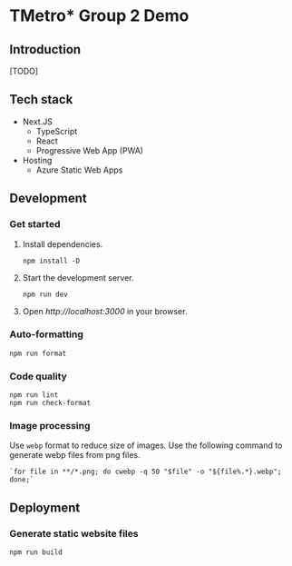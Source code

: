 # TMetro* Group 2 Demo

## Introduction

[TODO]

## Tech stack

* Next.JS
    * TypeScript
    * React
    * Progressive Web App (PWA)
* Hosting
    * Azure Static Web Apps

## Development

### Get started

1. Install dependencies.

    ```shell
    npm install -D
    ```

2. Start the development server.

    ```shell
    npm run dev
    ```

3. Open *http://localhost:3000* in your browser.

### Auto-formatting

```shell
npm run format
```

### Code quality

```shell
npm run lint
npm run check-format
```

### Image processing

Use `webp` format to reduce size of images. Use the following command to generate webp files from png files.

```shell
`for file in **/*.png; do cwebp -q 50 "$file" -o "${file%.*}.webp"; done;`
```

## Deployment

### Generate static website files

```shell
npm run build
```
